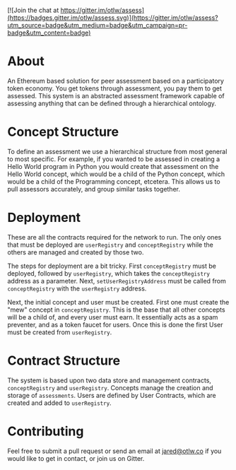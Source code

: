 [![Join the chat at https://gitter.im/otlw/assess](https://badges.gitter.im/otlw/assess.svg)](https://gitter.im/otlw/assess?utm_source=badge&utm_medium=badge&utm_campaign=pr-badge&utm_content=badge)

About
========

An Ethereum based solution for peer assessment based on a participatory token economy. You get tokens through assessment, you pay them to get assessed. This system is an abstracted assessment framework capable of assessing anything that can be defined through a hierarchical ontology.

Concept Structure
============
To define an assessment we use a hierarchical structure from most general to most specific. For example, if you wanted to be assessed in creating a Hello World program in Python you would create that assessment on the Hello World concept, which would be a child of the Python concept, which would be a child of the Programming concept, etcetera. This allows us to pull assessors accurately, and group similar tasks together.

Deployment
========
These are all the contracts required for the network to run. The only ones that must be deployed are `userRegistry` and `conceptRegistry` while the others are managed and created by those two.

The steps for deployment are a bit tricky. First `conceptRegistry` must be deployed, followed by `userRegistry`, which takes the `conceptRegistry` address as a parameter. Next, `setUserRegistryAddress` must be called from `conceptRegistry` with the `userRegistry` address.

Next, the initial concept and user must be created. First one must create the "mew" concept in `conceptRegistry`. This is the base that all other concepts will be a child of, and every user must earn. It essentially acts as a spam preventer, and as a token faucet for users. Once this is done the first User must be created from `userRegistry`.


Contract Structure
==============
The system is based upon two data store and management contracts, `conceptRegistry` and `userRegistry`. Concepts manage the creation and storage of `assessments`. Users are defined by User Contracts, which are created and added to `userRegistry`.

Contributing
=========
Feel free to submit a pull request or send an email at <jared@otlw.co> if you would like to get in contact, or join us on Gitter.
